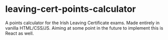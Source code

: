 # leaving-cert-points-calculator
A points calculator for the Irish Leaving Certificate exams. Made entirely in vanilla HTML/CSS/JS. Aiming at some point in the future to implement this is React as well.
